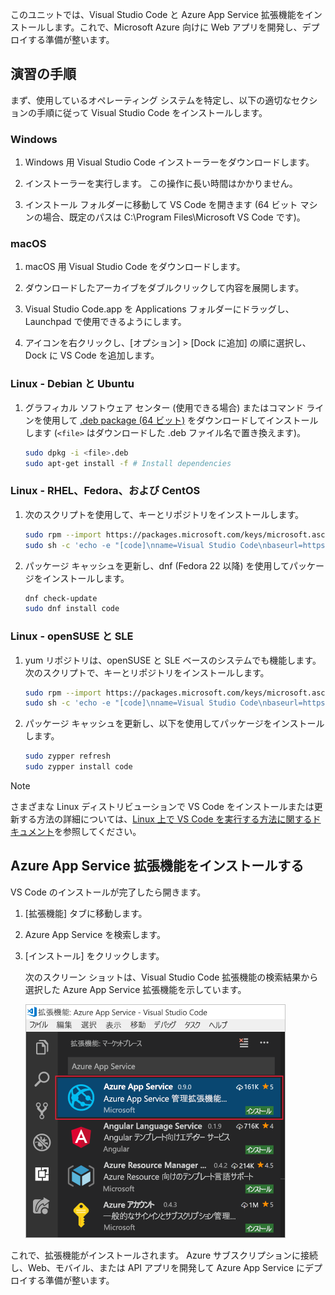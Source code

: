 このユニットでは、Visual Studio Code と Azure App Service 拡張機能をインストールします。これで、Microsoft Azure 向けに Web アプリを開発し、デプロイする準備が整います。

## <a name="exercise-steps"></a>演習の手順

まず、使用しているオペレーティング システムを特定し、以下の適切なセクションの手順に従って Visual Studio Code をインストールします。

### <a name="windows"></a>Windows

1. Windows 用 Visual Studio Code インストーラーをダウンロードします。

1. インストーラーを実行します。 この操作に長い時間はかかりません。

1. インストール フォルダーに移動して VS Code を開きます (64 ビット マシンの場合、既定のパスは C:\Program Files\Microsoft VS Code です)。

### <a name="macos"></a>macOS

1. macOS 用 Visual Studio Code をダウンロードします。

1. ダウンロードしたアーカイブをダブルクリックして内容を展開します。

1. Visual Studio Code.app を Applications フォルダーにドラッグし、Launchpad で使用できるようにします。

1. アイコンを右クリックし、[オプション] > [Dock に追加] の順に選択し、Dock に VS Code を追加します。

### <a name="linux--debian-and-ubuntu"></a>Linux - Debian と Ubuntu

1. グラフィカル ソフトウェア センター (使用できる場合) またはコマンド ラインを使用して [.deb package (64 ビット)](https://go.microsoft.com/fwlink/?LinkID=760868) をダウンロードしてインストールします (`<file>` はダウンロードした .deb ファイル名で置き換えます)。

    ```bash
    sudo dpkg -i <file>.deb
    sudo apt-get install -f # Install dependencies
    ```

### <a name="linux--rhel-fedora-and-centos"></a>Linux - RHEL、Fedora、および CentOS

1. 次のスクリプトを使用して、キーとリポジトリをインストールします。

    ```bash
    sudo rpm --import https://packages.microsoft.com/keys/microsoft.asc
    sudo sh -c 'echo -e "[code]\nname=Visual Studio Code\nbaseurl=https://packages.microsoft.com/yumrepos/vscode\nenabled=1\ngpgcheck=1\ngpgkey=https://packages.microsoft.com/keys/microsoft.asc" > /etc/yum.repos.d/vscode.repo'
    ```

1. パッケージ キャッシュを更新し、dnf (Fedora 22 以降) を使用してパッケージをインストールします。

    ```bash
    dnf check-update
    sudo dnf install code
    ```

### <a name="linux--opensuse-and-sle"></a>Linux - openSUSE と SLE

1. yum リポジトリは、openSUSE と SLE ベースのシステムでも機能します。 次のスクリプトで、キーとリポジトリをインストールします。

    ```bash
    sudo rpm --import https://packages.microsoft.com/keys/microsoft.asc
    sudo sh -c 'echo -e "[code]\nname=Visual Studio Code\nbaseurl=https://packages.microsoft.com/yumrepos/vscode\nenabled=1\ntype=rpm-md\ngpgcheck=1\ngpgkey=https://packages.microsoft.com/keys/microsoft.asc" > /etc/zypp/repos.d/vscode.repo'
    ```

1. パッケージ キャッシュを更新し、以下を使用してパッケージをインストールします。

    ```bash
    sudo zypper refresh
    sudo zypper install code
    ```

> [!NOTE]
> さまざまな Linux ディストリビューションで VS Code をインストールまたは更新する方法の詳細については、[Linux 上で VS Code を実行する方法に関するドキュメント](https://code.visualstudio.com/docs/setup/linux)を参照してください。

## <a name="install-azure-app-service-extension"></a>Azure App Service 拡張機能をインストールする

VS Code のインストールが完了したら開きます。

1. [拡張機能] タブに移動します。

1. Azure App Service を検索します。

1. [インストール] をクリックします。

    次のスクリーン ショットは、Visual Studio Code 拡張機能の検索結果から選択した Azure App Service 拡張機能を示しています。

    ![[拡張機能] タブが表示され、検索結果で Azure App Service 拡張機能が強調表示されている VS Code のスクリーンショット。](../media/3-install-azure-extension.png)

これで、拡張機能がインストールされます。 Azure サブスクリプションに接続し、Web、モバイル、または API アプリを開発して Azure App Service にデプロイする準備が整います。
